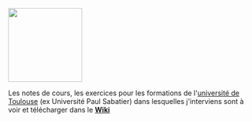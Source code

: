 <img src="https://github.com/truillet/ups/blob/master/logo-UT.png" width=150>

Les notes de cours, les exercices pour les formations de l'[université de Toulouse](https://www.univ-tlse3.fr) (ex Université Paul Sabatier) dans lesquelles j'interviens sont à voir et télécharger dans le [**Wiki**](https://github.com/truillet/ups/wiki/Liens-vers-les-supports)
